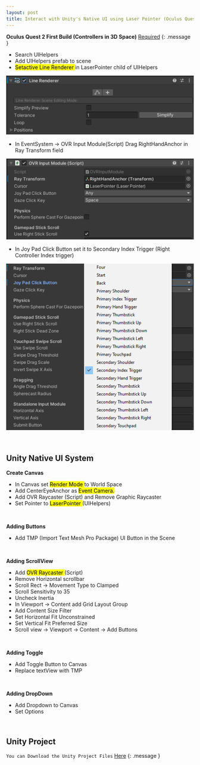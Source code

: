 ```yaml
---
layout: post
title: Interact with Unity's Native UI using Laser Pointer (Oculus Quest 2)
---
```


**Oculus Quest 2 First Build (Controllers in 3D Space)** [Required](https://metalonecoder.github.io/2022/02/22/Oculus-Quest-2-First-Build/)
{: .message }

- Search UIHelpers
- Add UIHelpers prefab to scene
- <mark> Setactive Line Renderer </mark> in LaserPointer child of UIHelpers

<p align="center">
  <img src="/assets/images/21-02-23/1.PNG">
</p>

- In EventSystem -> OVR Input Module(Script) Drag RightHandAnchor in Ray Transform field

<p align="center">
  <img src="/assets/images/21-02-23/2.PNG">
</p>

- In Joy Pad Click Button set it to Secondary Index Trigger (Right Controller Index trigger)

<p align="center">
  <img src="/assets/images/21-02-23/3.PNG">
</p>

<br>

## Unity Native UI System

**Create Canvas**
- In Canvas set <mark> Render Mode </mark> to World Space
- Add CenterEyeAnchor as <mark> Event Camera.</mark>
- Add OVR Raycaster (Script) and Remove Graphic Raycaster
- Set Pointer to <mark> LaserPointer </mark>(UIHelpers)

<br>

**Adding Buttons**
- Add TMP (Import Text Mesh Pro Package) UI Button in the Scene

<br>

**Adding ScrollView**
- Add <mark> OVR Raycaster </mark> (Script)
- Remove Horizontal scrollbar
- Scroll Rect -> Movement Type to Clamped
- Scroll Sensitivity to 35
- Uncheck Inertia
- In Viewport -> Content add Grid Layout Group
- Add Content Size Filter 
- Set Horizontal Fit Unconstrained
- Set Vertical Fit Preferred Size
- Scroll view -> Viewport -> Content -> Add Buttons

<br>

**Adding Toggle** 
- Add Toggle Button to Canvas 
- Replace textView with TMP

<br>

**Adding DropDown**
- Add Dropdown to Canvas
- Set Options

<br>

## Unity Project 


`You can Download the Unity Project Files` [Here](https://github.com/metaLoneCoder/Pointer)
{: .message }

